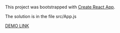 This project was bootstrapped with [Create React App](https://github.com/facebook/create-react-app).

The solution is in the file src/App.js

[DEMO LINK](https://InnaTereshchenko.github.io/react-app_test-task)
